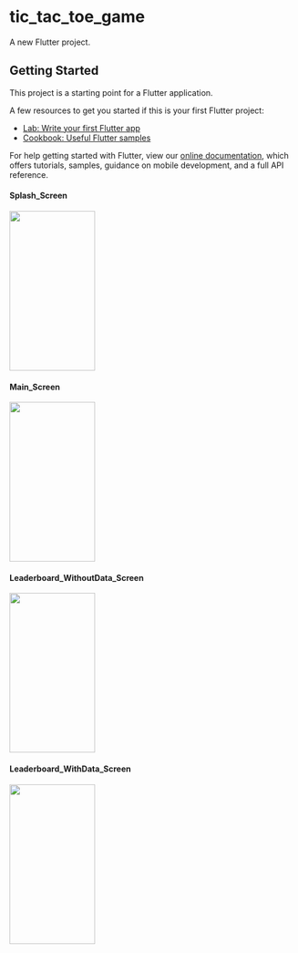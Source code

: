 # tic_tac_toe_game
A new Flutter project.

## Getting Started

This project is a starting point for a Flutter application.

A few resources to get you started if this is your first Flutter project:

- [Lab: Write your first Flutter app](https://flutter.dev/docs/get-started/codelab)
- [Cookbook: Useful Flutter samples](https://flutter.dev/docs/cookbook)

For help getting started with Flutter, view our
[online documentation](https://flutter.dev/docs), which offers tutorials,
samples, guidance on mobile development, and a full API reference.


<h4>Splash_Screen</h4>
<img src="https://user-images.githubusercontent.com/67046451/161428488-1d7d7eed-0a19-4c4e-a475-5d0c2e478f88.jpeg" width="150" height="280">
<h4>Main_Screen</h4>
<img src="https://user-images.githubusercontent.com/67046451/161428598-fa0a574e-65be-4764-adef-32a0d5dbc488.jpeg" width="150" height="280">
<h4>Leaderboard_WithoutData_Screen</h4>
<img src="https://user-images.githubusercontent.com/67046451/161428595-30d5b68a-6bda-4729-8e4d-7497eb14d539.jpeg" width="150" height="280">
<h4>Leaderboard_WithData_Screen</h4>
<img src="https://user-images.githubusercontent.com/67046451/161428858-f2224ebe-4481-4800-9124-d7ed01bed39c.jpeg" width="150" height="280">

